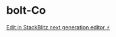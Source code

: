 # bolt-Co

[Edit in StackBlitz next generation editor ⚡️](https://stackblitz.com/~/github.com/ExpeQiu/bolt-Co)